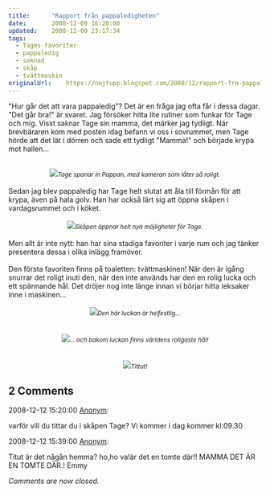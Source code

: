 ```yaml
---
title:		"Rapport från pappaledigheten"
date:		2008-12-09 16:20:00
updated:	2008-12-09 23:17:34
tags: 
  - Tages favoriter
  - pappaledig
  - saknad
  - skåp
  - tvättmaskin	
originalUrl:	https://nejtupp.blogspot.com/2008/12/rapport-frn-pappaledigheten.html
---
```


"Hur går det att vara pappaledig"? Det är en fråga jag ofta får i dessa dagar. "Det går bra!" är svaret. Jag försöker hitta lite rutiner som funkar för Tage och mig. Visst saknar Tage sin mamma, det märker jag tydligt. När brevbäraren kom med posten idag befann vi oss i sovrummet, men Tage hörde att det lät i dörren och sade ett tydligt "Mamma!" och började krypa mot hallen...<br><br><div style="text-align: center;"><img src="../../../../img/_MG_9582_1024pix.jpg"><span style="font-size:85%;"><span style="font-style: italic;">Tage spanar in Pappan, med kameran som låter så roligt.</span></span><br></div><br>Sedan jag blev pappaledig har Tage helt slutat att åla till förmån för att krypa, även på hala golv. Han har också lärt sig att öppna skåpen i vardagsrummet och i köket.<br><br><div style="text-align: center;"><img src="../../../../img/_MG_9561_1024pix.jpg"><span style="font-size:85%;"><span style="font-style: italic;">Skåpen öppnar helt nya möjligheter för Tage.</span></span><br></div><br>Men allt är inte nytt: han har sina stadiga favoriter i varje rum och jag tänker presentera dessa i olika inlägg framöver.<br><br>Den första favoriten finns på toaletten: tvättmaskinen! När den är igång snurrar det roligt inuti den, när den inte används har den en rolig lucka och ett spännande hål. Det dröjer nog inte länge innan vi börjar hitta leksaker inne i maskinen...<br><br><div style="text-align: center;"><img src="../../../../img/_MG_9560_1024pix.jpg"><span style="font-size:85%;"><span style="font-style: italic;">Den här luckan är helfestlig...</span></span><br><br></div><br><div style="text-align: center;"><div style="text-align: center;"><img src="../../../../img/_MG_9552_1024pix.jpg"><span style="font-size:85%;"><span style="font-style: italic;">... och bakom luckan finns världens roligaste hål!</span></span><br></div><br><br><img src="../../../../img/_MG_9557_1024pix.jpg"><span style="font-size:85%;"><span style="font-style: italic;">Tittut!</span></span><br></div>

<div class="comments">
	<div class="comments-header"><h2>2 Comments</h2></div>
	<div class="comments-body">
			<div class="comment" id="comment-1574290483453743832">
				<p class="comment-header">
					<date datetime="2008-12-12T15:20:00.000+01:00">2008-12-12 15:20:00</date> 
					<a href="undefined" rel="nofollow">Anonym</a>:
				</p>
				<div class="comment-content"><p>varför vill du tittar du i skåpen Tage? Vi kommer i dag kommer kl:09.30</p></div>
				<div class="comment-footer"></div>
			</div>
			<div class="comment" id="comment-4772210816561472569">
				<p class="comment-header">
					<date datetime="2008-12-12T15:39:00.000+01:00">2008-12-12 15:39:00</date> 
					<a href="undefined" rel="nofollow">Anonym</a>:
				</p>
				<div class="comment-content"><p>Titut är det någån hemma? ho,ho va!är det en tomte där!! MAMMA DET ÄR EN TOMTE DÄR.!   Emmy</p></div>
				<div class="comment-footer"></div>
			</div></div>
	<p class="comments-footer"><em>Comments are now closed.</em></p>
</div>
